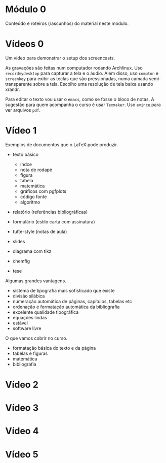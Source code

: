 Módulo 0
========

Conteúdo e roteiros (rascunhos) do material neste módulo.


# Vídeos 0

Um vídeo para demonstrar o setup dos screencasts.

As gravações são feitas num computador rodando Archlinux.
Uso `recordmydesktop` para capturar a tela e o áudio.
Além disso, uso `compton` e `screenkey` para exibir
as teclas que são pressionadas, numa camada semi-transparente
sobre a tela. Escolho uma resolução de tela baixa usando
xrandr.

Para editar o texto vou usar o `emacs`, como se fosse o
bloco de notas. A sugestão para quem acompanha o curso
é usar `Texmaker`. Uso `evince` para ver arquivos `pdf`.

# Vídeo 1

Exemplos de documentos que o LaTeX pode produzir.

- texto básico
  - índce
  - nota de rodapé
  - figura
  - tabela
  - matemática
  - gráficos com pgfplots
  - código fonte
  - algoritmo
  
- relatório (referências bibliográficas)
- formulário (estilo carta com assinatura)
- tufte-style (notas de aula)
- slides
- diagrama com tikz
- chemfig
- tese

Algumas grandes vantagens.

- sistema de tipografia mais sofisticado que existe
- divisão silábica
- numeração automática de páginas, capítulos, tabelas etc
- ordenação e formatação automática da bibliografia
- excelente qualidade tipográfica
- equações lindas
- estável
- software livre

O que vamos cobrir no curso.

- formatação básica do texto e da página
- tabelas e figuras
- matemática
- bibliografia

# Vídeo 2


# Vídeo 3
# Vídeo 4
# Vídeo 5

